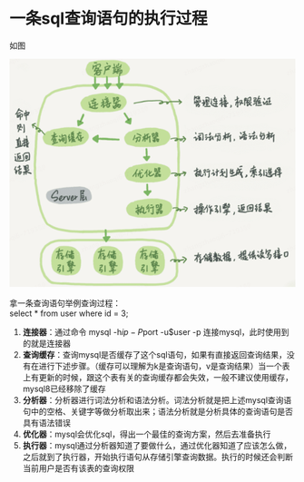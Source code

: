 # 一条sql查询语句的执行过程

如图  

![img.png](img.png)


拿一条查询语句举例查询过程：  
select * from user where id = 3;

1. **连接器**：通过命令 mysql -h$ip -P$port -u$user -p 连接mysql，此时使用到的就是连接器
2. **查询缓存**：查询mysql是否缓存了这个sql语句，如果有直接返回查询结果，没有在进行下述步骤。（缓存可以理解为k是查询语句，v是查询结果）当一个表上有更新的时候，跟这个表有关的查询缓存都会失效，一般不建议使用缓存，mysql8已经移除了缓存
3. **分析器**：分析器进行词法分析和语法分析。词法分析就是把上述mysql查询语句中的空格、关键字等做分析取出来；语法分析就是分析具体的查询语句是否具有语法错误
4. **优化器**：mysql会优化sql，得出一个最佳的查询方案，然后去准备执行
5. **执行器**：mysql通过分析器知道了要做什么，通过优化器知道了应该怎么做，之后就到了执行器，开始执行语句从存储引擎查询数据。执行的时候还会判断当前用户是否有该表的查询权限